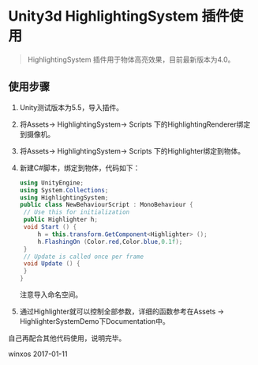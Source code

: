 # Unity3d HighlightingSystem 插件使用

> HighlightingSystem  插件用于物体高亮效果，目前最新版本为4.0。

## 使用步骤

1. Unity测试版本为5.5，导入插件。

2. 将Assets-> HighlightingSystem-> Scripts 下的HighlightingRenderer绑定到摄像机。

3. 将Assets-> HighlightingSystem-> Scripts 下的Highlighter绑定到物体。

4. 新建C#脚本，绑定到物体，代码如下：

   ``` c#
   using UnityEngine;
   using System.Collections;
   using HighlightingSystem;
   public class NewBehaviourScript : MonoBehaviour {
   	// Use this for initialization
   	public Highlighter h;
   	void Start () {
   		h = this.transform.GetComponent<Highlighter> ();
   		h.FlashingOn (Color.red,Color.blue,0.1f);
   	}
   	// Update is called once per frame
   	void Update () {	
   	}
   }
   ```

   注意导入命名空间。

5. 通过Highlighter就可以控制全部参数，详细的函数参考在Assets -> HighlighterSystemDemo下Documentation中。

自己再配合其他代码使用，说明完毕。

winxos 2017-01-11